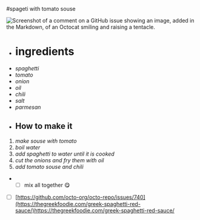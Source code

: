 #spageti with tomato souse

![Screenshot of a comment on a GitHub issue showing an image, added in the Markdown, of an Octocat smiling and raising a tentacle.](https://www.archanaskitchen.com/images/archanaskitchen/10-Brands/DelMonte-KidsRecipes/Spaghetti_Pasta_Recipe_In_Creamy_Tomato_Sauce_-_Kids_Recipes_Made_With_Del_Monte-3.jpg)


- # ingredients
- *spaghetti*
- *tomato*
- *onion*
- *oil*
- *chili*
- *salt*
- *parmesan*
- ## How to make it
1. *make souse with tomato*
1. *boil water*
1. *add spaghetti to water until it is cooked*
1. *cut the onions and fry them with oil*
1. *add tomato souse and chili*


- - [ ] mix all together :yum:
  
- [ ] [https://github.com/octo-org/octo-repo/issues/740](https://thegreekfoodie.com/greek-spaghetti-red-sauce/)https://thegreekfoodie.com/greek-spaghetti-red-sauce/
